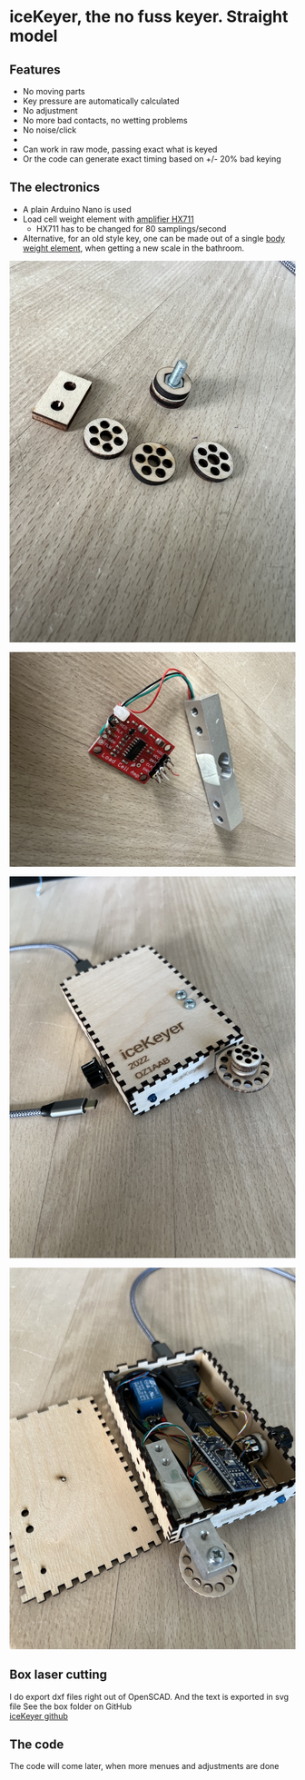 # iceKeyer, the no fuss keyer. Straight model

## Features
- No moving parts
- Key pressure are automatically calculated
- No adjustment
- No more bad contacts, no wetting problems
- No noise/click
- 
- Can work in raw mode, passing exact what is keyed
- Or the code can generate exact timing based on +/- 20% bad keying

## The electronics
- A plain Arduino Nano is used
- Load cell weight element with [amplifier HX711](https://www.aliexpress.com/item/1005005990833147.html) 
  - HX711 has to be changed for 80 samplings/second
- Alternative, for an old style key, one can be made out of a single [body weight element](https://www.aliexpress.com/item/1005003760719720.html), when getting a new scale in the bathroom.

![iceKeyer](picts/Straight/Knob.jpeg "knob parts")

![loadcell](picts/Straight/LoadCellAmp.jpeg "Loadcell with Amplefier")

![Boxed](picts/Straight/iceKeyerBoxed.jpeg "iceKeyer boxed")

![iceKeyerInternal](picts/Straight/iceKeyerInternal.jpeg "iceKeyerInternal")

## Box laser cutting
I do export dxf files right out of OpenSCAD. 
And the text is exported in svg file 
See the box folder on GitHub  
[iceKeyer github](https://github.com/Fihl/iceKeyer)  

## The code
The code will come later, when more menues and adjustments are done 
